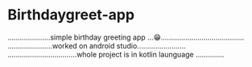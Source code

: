 # Birthdaygreet-app
.....................simple birthday greeting app ...😁.........................................
......................worked on android studio........................ 
..................................whole project is in kotlin launguage ..............

